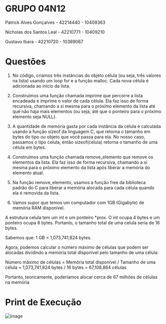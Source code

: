 # GRUPO 04N12

Patrick Alves Gonçalves - 42214440 - 10409363

Nicholas dos Santos Leal - 42210771 - 10409210

Gustavo Ibara - 42210720 - 10389067

# Questões

1) No código, criamos três instâncias do objeto célula (ou seja, três valores na lista) usando um loop for e a função malloc. Cada nova célula é adicionada ao início da lista.

2) Construímos uma função chamada imprime que percorre a lista encadeada e imprime o valor de cada célula. Ela faz isso de forma recursiva, chamando a si mesma para o próximo elemento da lista até que não haja mais elementos (ou seja, até que o ponteiro para o próximo elemento seja NULL).

3) A quantidade de memória gasta por cada instância da célula é calculada usando a função sizeof da linguagem C, que retorna o tamanho em bytes do tipo ou objeto que você passa para ela. No nosso caso, passamos o tipo celula, então sizeof(celula) retorna o tamanho de uma célula em bytes.

4) Construímos uma função chamada remove_elemento que remove os elementos da lista. Ela faz isso de forma recursiva, chamando a si mesma para o próximo elemento da lista após liberar a memória do elemento atual.

5) Na função remove_elemento, usamos a função free da biblioteca padrão do C para liberar a memória alocada para cada célula quando ela é removida da lista.

6) Vamos supor que temos um computador com 1GB (Gigabyte) de memória RAM disponível.

  A estrutura celula tem um int e um ponteiro *prox. O int ocupa 4 bytes e um ponteiro ocupa 8 bytes. Portanto, o tamanho total de uma celula seria de 16 bytes.

  Sabemos que: 1 GB = 1,073,741,824 bytes.

  Agora, podemos calcular o número máximo de células que podem ser alocadas dividindo a memória total disponível pelo tamanho de uma célula:

  Número máximo de células = Memória total disponível / Tamanho de uma célula = 1,073,741,824 bytes / 16 bytes = 67,108,864 células

  Portanto, teoricamente, poderíamos alocar cerca de 67 milhões de células na memória

# Print de Execução

![image](https://github.com/patrickalvesz/Lab04/assets/127363163/e548e537-3063-4b20-9652-2cf7485e92a0)

